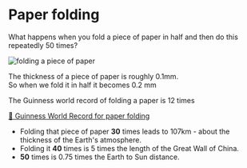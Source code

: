 # Paper folding

What happens when you fold a piece of paper in half and then do this repeatedly 50 times?

![folding a piece of paper](https://s3.amazonaws.com/img.courses.warmersun.com/progressandpredictions/paper+fold.png)

The thickness of a piece of paper is roughly 0.1mm.\
So when we fold it in half it becomes 0.2 mm

The Guinness world record of folding a paper is 12 times

[🔗 Guinness World Record for paper folding](https://www.guinnessworldrecords.com/world-records/494571-most-times-to-fold-a-piece-of-paper)
* Folding that piece of paper **30** times leads to 107km - about the thickness of the Earth's atmosphere.
* Folding it **40** times is 5 times the length of the Great Wall of China.
* **50** times is 0.75 times the Earth to Sun distance.

